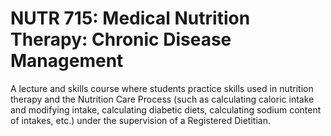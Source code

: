# NUTR 715: Medical Nutrition Therapy: Chronic Disease Management

A lecture and skills course where students practice skills used in nutrition therapy and the Nutrition Care Process (such as calculating caloric intake and modifying intake, calculating diabetic diets, calculating sodium content of intakes, etc.) under the supervision of a Registered Dietitian.